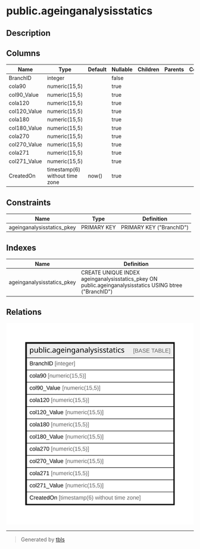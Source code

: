 # public.ageinganalysisstatics

## Description

## Columns

| Name | Type | Default | Nullable | Children | Parents | Comment |
| ---- | ---- | ------- | -------- | -------- | ------- | ------- |
| BranchID | integer |  | false |  |  |  |
| cola90 | numeric(15,5) |  | true |  |  |  |
| col90_Value | numeric(15,5) |  | true |  |  |  |
| cola120 | numeric(15,5) |  | true |  |  |  |
| col120_Value | numeric(15,5) |  | true |  |  |  |
| cola180 | numeric(15,5) |  | true |  |  |  |
| col180_Value | numeric(15,5) |  | true |  |  |  |
| cola270 | numeric(15,5) |  | true |  |  |  |
| col270_Value | numeric(15,5) |  | true |  |  |  |
| cola271 | numeric(15,5) |  | true |  |  |  |
| col271_Value | numeric(15,5) |  | true |  |  |  |
| CreatedOn | timestamp(6) without time zone | now() | true |  |  |  |

## Constraints

| Name | Type | Definition |
| ---- | ---- | ---------- |
| ageinganalysisstatics_pkey | PRIMARY KEY | PRIMARY KEY ("BranchID") |

## Indexes

| Name | Definition |
| ---- | ---------- |
| ageinganalysisstatics_pkey | CREATE UNIQUE INDEX ageinganalysisstatics_pkey ON public.ageinganalysisstatics USING btree ("BranchID") |

## Relations

![er](public.ageinganalysisstatics.svg)

---

> Generated by [tbls](https://github.com/k1LoW/tbls)
